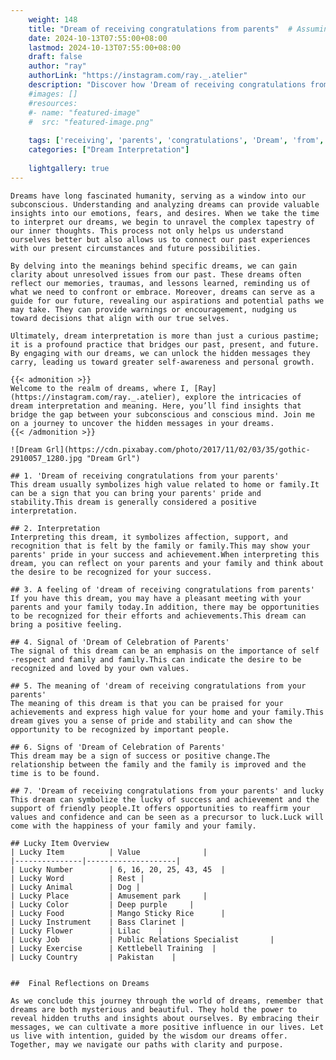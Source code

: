 ```yaml
---
    weight: 148
    title: "Dream of receiving congratulations from parents"  # Assuming 'title' column exists
    date: 2024-10-13T07:55:00+08:00
    lastmod: 2024-10-13T07:55:00+08:00
    draft: false
    author: "ray"
    authorLink: "https://instagram.com/ray._.atelier"
    description: "Discover how 'Dream of receiving congratulations from parents' can interpret your future and uncover its significant meanings in your life."
    #images: []
    #resources:
    #- name: "featured-image"
    #  src: "featured-image.png"
    
    tags: ['receiving', 'parents', 'congratulations', 'Dream', 'from', 'of']
    categories: ["Dream Interpretation"]
    
    lightgallery: true
---
```

    
    Dreams have long fascinated humanity, serving as a window into our subconscious. Understanding and analyzing dreams can provide valuable insights into our emotions, fears, and desires. When we take the time to interpret our dreams, we begin to unravel the complex tapestry of our inner thoughts. This process not only helps us understand ourselves better but also allows us to connect our past experiences with our present circumstances and future possibilities.
    
    By delving into the meanings behind specific dreams, we can gain clarity about unresolved issues from our past. These dreams often reflect our memories, traumas, and lessons learned, reminding us of what we need to confront or embrace. Moreover, dreams can serve as a guide for our future, revealing our aspirations and potential paths we may take. They can provide warnings or encouragement, nudging us toward decisions that align with our true selves.
    
    Ultimately, dream interpretation is more than just a curious pastime; it is a profound practice that bridges our past, present, and future. By engaging with our dreams, we can unlock the hidden messages they carry, leading us toward greater self-awareness and personal growth.
    
    {{< admonition >}}
    Welcome to the realm of dreams, where I, [Ray](https://instagram.com/ray._.atelier), explore the intricacies of dream interpretation and meaning. Here, you’ll find insights that bridge the gap between your subconscious and conscious mind. Join me on a journey to uncover the hidden messages in your dreams.
    {{< /admonition >}}
    
    ![Dream Grl](https://cdn.pixabay.com/photo/2017/11/02/03/35/gothic-2910057_1280.jpg "Dream Grl")
    
    ## 1. 'Dream of receiving congratulations from your parents'
    This dream usually symbolizes high value related to home or family.It can be a sign that you can bring your parents' pride and stability.This dream is generally considered a positive interpretation.
    
    ## 2. Interpretation
    Interpreting this dream, it symbolizes affection, support, and recognition that is felt by the family or family.This may show your parents' pride in your success and achievement.When interpreting this dream, you can reflect on your parents and your family and think about the desire to be recognized for your success.
    
    ## 3. A feeling of 'dream of receiving congratulations from parents'
    If you have this dream, you may have a pleasant meeting with your parents and your family today.In addition, there may be opportunities to be recognized for their efforts and achievements.This dream can bring a positive feeling.
    
    ## 4. Signal of 'Dream of Celebration of Parents'
    The signal of this dream can be an emphasis on the importance of self -respect and family and family.This can indicate the desire to be recognized and loved by your own values.
    
    ## 5. The meaning of 'dream of receiving congratulations from your parents'
    The meaning of this dream is that you can be praised for your achievements and express high value for your home and your family.This dream gives you a sense of pride and stability and can show the opportunity to be recognized by important people.
    
    ## 6. Signs of 'Dream of Celebration of Parents'
    This dream may be a sign of success or positive change.The relationship between the family and the family is improved and the time is to be found.
    
    ## 7. 'Dream of receiving congratulations from your parents' and lucky
    This dream can symbolize the lucky of success and achievement and the support of friendly people.It offers opportunities to reaffirm your values and confidence and can be seen as a precursor to luck.Luck will come with the happiness of your family and your family.
    
    ## Lucky Item Overview
    | Lucky Item          | Value              |
    |---------------|--------------------|
    | Lucky Number        | 6, 16, 20, 25, 43, 45  |
    | Lucky Word          | Rest |
    | Lucky Animal        | Dog |
    | Lucky Place         | Amusement park     |
    | Lucky Color         | Deep purple     |
    | Lucky Food          | Mango Sticky Rice      |
    | Lucky Instrument    | Bass Clarinet |
    | Lucky Flower        | Lilac    |
    | Lucky Job           | Public Relations Specialist       |
    | Lucky Exercise      | Kettlebell Training  |
    | Lucky Country       | Pakistan    |
    
    
    ##  Final Reflections on Dreams
    
    As we conclude this journey through the world of dreams, remember that dreams are both mysterious and beautiful. They hold the power to reveal hidden truths and insights about ourselves. By embracing their messages, we can cultivate a more positive influence in our lives. Let us live with intention, guided by the wisdom our dreams offer. Together, may we navigate our paths with clarity and purpose.
    